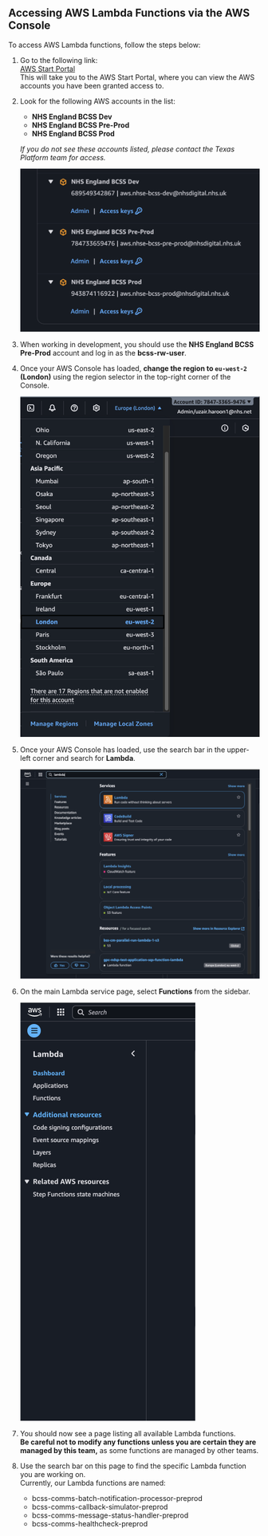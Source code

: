 ## Accessing AWS Lambda Functions via the AWS Console

To access AWS Lambda functions, follow the steps below:

1. Go to the following link:  
   [AWS Start Portal](https://d-9c67018f89.awsapps.com/start/#/?tab=accounts)  
   This will take you to the AWS Start Portal, where you can view the AWS accounts you have been granted access to.

2. Look for the following AWS accounts in the list:
   - **NHS England BCSS Dev**
   - **NHS England BCSS Pre-Prod**
   - **NHS England BCSS Prod**


   *If you do not see these accounts listed, please contact the Texas Platform team for access.*

   ![AWS Account List](images/aws-accounts.png)

3. When working in development, you should use the **NHS England BCSS Pre-Prod** account and log in as the **bcss-rw-user**.

4. Once your AWS Console has loaded, **change the region to `eu-west-2` (London)** using the region selector in the top-right corner of the Console.

   ![Changing the region](images/region-change.png)

5. Once your AWS Console has loaded, use the search bar in the upper-left corner and search for **Lambda**.

   ![Searching for Lambda](images/lambda-search.png)

6. On the main Lambda service page, select **Functions** from the sidebar.

   ![Lambda Functions List](images/lambda-functions-list.png)

7. You should now see a page listing all available Lambda functions.  
   **Be careful not to modify any functions unless you are certain they are managed by this team,** as some functions are managed by other teams.

8. Use the search bar on this page to find the specific Lambda function you are working on.  
   Currently, our Lambda functions are named:

   - bcss-comms-batch-notification-processor-preprod
   - bcss-comms-callback-simulator-preprod
   - bcss-comms-message-status-handler-preprod
   - bcss-comms-healthcheck-preprod
